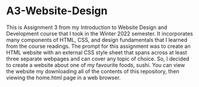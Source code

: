 # A3-Website-Design

This is Assignment 3 from my Introduction to Website Design and Development course that I took in the Winter 2022 semester. It incorporates many components of HTML, CSS, and design fundamentals that I learned from the course readings. The prompt for this assignment was to create an HTML website with an external CSS style sheet that spans across at least three separate webpages and can cover any topic of choice. So, I decided to create a website about one of my favourite foods, sushi. You can view the website my downloading all of the contents of this repository, then viewing the home.html page in a web browser.
